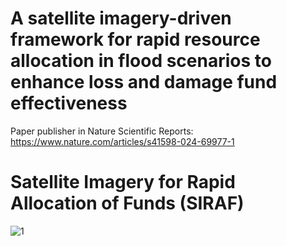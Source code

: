 # A satellite imagery-driven framework for rapid resource allocation in flood scenarios to enhance loss and damage fund effectiveness
Paper publisher in Nature Scientific Reports: https://www.nature.com/articles/s41598-024-69977-1
# Satellite Imagery for Rapid Allocation of Funds (SIRAF)
![1](https://github.com/user-attachments/assets/06c52887-88b8-4716-9514-a867d6811af0)
